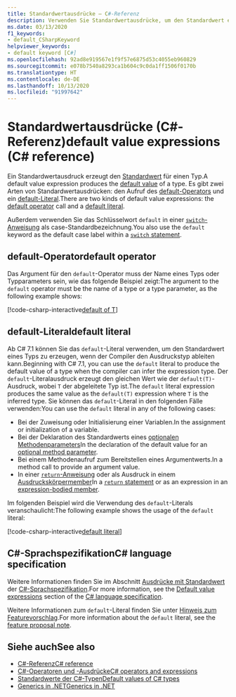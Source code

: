 ```yaml
---
title: Standardwertausdrücke – C#-Referenz
description: Verwenden Sie Standardwertausdrücke, um den Standardwert eines Typs abzurufen.
ms.date: 03/13/2020
f1_keywords:
- default_CSharpKeyword
helpviewer_keywords:
- default keyword [C#]
ms.openlocfilehash: 92ad8e919567e1f9f57e6875d53c4055eb960829
ms.sourcegitcommit: e078b7540a8293ca1b604c9c0da1ff1506f0170b
ms.translationtype: HT
ms.contentlocale: de-DE
ms.lasthandoff: 10/13/2020
ms.locfileid: "91997642"
---
```

# <a name="default-value-expressions-c-reference"></a><span data-ttu-id="8dc8c-103">Standardwertausdrücke (C#-Referenz)</span><span class="sxs-lookup"><span data-stu-id="8dc8c-103">default value expressions (C# reference)</span></span>

<span data-ttu-id="8dc8c-104">Ein Standardwertausdruck erzeugt den [Standardwert](../builtin-types/default-values.md) für einen Typ.</span><span class="sxs-lookup"><span data-stu-id="8dc8c-104">A default value expression produces the [default value](../builtin-types/default-values.md) of a type.</span></span> <span data-ttu-id="8dc8c-105">Es gibt zwei Arten von Standardwertausdrücken: den Aufruf des [default-Operators](#default-operator) und ein [default-Literal](#default-literal).</span><span class="sxs-lookup"><span data-stu-id="8dc8c-105">There are two kinds of default value expressions: the [default operator](#default-operator) call and a [default literal](#default-literal).</span></span>

<span data-ttu-id="8dc8c-106">Außerdem verwenden Sie das Schlüsselwort `default` in einer [`switch`-Anweisung](../keywords/switch.md) als case-Standardbezeichnung.</span><span class="sxs-lookup"><span data-stu-id="8dc8c-106">You also use the `default` keyword as the default case label within a [`switch` statement](../keywords/switch.md).</span></span>

## <a name="default-operator"></a><span data-ttu-id="8dc8c-107">default-Operator</span><span class="sxs-lookup"><span data-stu-id="8dc8c-107">default operator</span></span>

<span data-ttu-id="8dc8c-108">Das Argument für den `default`-Operator muss der Name eines Typs oder Typparameters sein, wie das folgende Beispiel zeigt:</span><span class="sxs-lookup"><span data-stu-id="8dc8c-108">The argument to the `default` operator must be the name of a type or a type parameter, as the following example shows:</span></span>

[!code-csharp-interactive[default of T](snippets/shared/DefaultOperator.cs#WithOperand)]

## <a name="default-literal"></a><span data-ttu-id="8dc8c-109">default-Literal</span><span class="sxs-lookup"><span data-stu-id="8dc8c-109">default literal</span></span>

<span data-ttu-id="8dc8c-110">Ab C# 7.1 können Sie das `default`-Literal verwenden, um den Standardwert eines Typs zu erzeugen, wenn der Compiler den Ausdruckstyp ableiten kann.</span><span class="sxs-lookup"><span data-stu-id="8dc8c-110">Beginning with C# 7.1, you can use the `default` literal to produce the default value of a type when the compiler can infer the expression type.</span></span> <span data-ttu-id="8dc8c-111">Der `default`-Literalausdruck erzeugt den gleichen Wert wie der `default(T)`-Ausdruck, wobei `T` der abgeleitete Typ ist.</span><span class="sxs-lookup"><span data-stu-id="8dc8c-111">The `default` literal expression produces the same value as the `default(T)` expression where `T` is the inferred type.</span></span> <span data-ttu-id="8dc8c-112">Sie können das `default`-Literal in den folgenden Fälle verwenden:</span><span class="sxs-lookup"><span data-stu-id="8dc8c-112">You can use the `default` literal in any of the following cases:</span></span>

- <span data-ttu-id="8dc8c-113">Bei der Zuweisung oder Initialisierung einer Variablen.</span><span class="sxs-lookup"><span data-stu-id="8dc8c-113">In the assignment or initialization of a variable.</span></span>
- <span data-ttu-id="8dc8c-114">Bei der Deklaration des Standardwerts eines [optionalen Methodenparameters](../../methods.md#optional-parameters-and-arguments)</span><span class="sxs-lookup"><span data-stu-id="8dc8c-114">In the declaration of the default value for an [optional method parameter](../../methods.md#optional-parameters-and-arguments).</span></span>
- <span data-ttu-id="8dc8c-115">Bei einem Methodenaufruf zum Bereitstellen eines Argumentwerts.</span><span class="sxs-lookup"><span data-stu-id="8dc8c-115">In a method call to provide an argument value.</span></span>
- <span data-ttu-id="8dc8c-116">In einer [`return`-Anweisung](../keywords/return.md) oder als Ausdruck in einem [Ausdruckskörpermember](../../programming-guide/statements-expressions-operators/expression-bodied-members.md)</span><span class="sxs-lookup"><span data-stu-id="8dc8c-116">In a [`return` statement](../keywords/return.md) or as an expression in an [expression-bodied member](../../programming-guide/statements-expressions-operators/expression-bodied-members.md).</span></span>

<span data-ttu-id="8dc8c-117">Im folgenden Beispiel wird die Verwendung des `default`-Literals veranschaulicht:</span><span class="sxs-lookup"><span data-stu-id="8dc8c-117">The following example shows the usage of the `default` literal:</span></span>

[!code-csharp-interactive[default literal](snippets/shared/DefaultOperator.cs#DefaultLiteral)]

## <a name="c-language-specification"></a><span data-ttu-id="8dc8c-118">C#-Sprachspezifikation</span><span class="sxs-lookup"><span data-stu-id="8dc8c-118">C# language specification</span></span>

<span data-ttu-id="8dc8c-119">Weitere Informationen finden Sie im Abschnitt [Ausdrücke mit Standardwert](~/_csharplang/spec/expressions.md#default-value-expressions) der [C#-Sprachspezifikation](~/_csharplang/spec/introduction.md).</span><span class="sxs-lookup"><span data-stu-id="8dc8c-119">For more information, see the [Default value expressions](~/_csharplang/spec/expressions.md#default-value-expressions) section of the [C# language specification](~/_csharplang/spec/introduction.md).</span></span>

<span data-ttu-id="8dc8c-120">Weitere Informationen zum `default`-Literal finden Sie unter [Hinweis zum Featurevorschlag](~/_csharplang/proposals/csharp-7.1/target-typed-default.md).</span><span class="sxs-lookup"><span data-stu-id="8dc8c-120">For more information about the `default` literal, see the [feature proposal note](~/_csharplang/proposals/csharp-7.1/target-typed-default.md).</span></span>

## <a name="see-also"></a><span data-ttu-id="8dc8c-121">Siehe auch</span><span class="sxs-lookup"><span data-stu-id="8dc8c-121">See also</span></span>

- [<span data-ttu-id="8dc8c-122">C#-Referenz</span><span class="sxs-lookup"><span data-stu-id="8dc8c-122">C# reference</span></span>](../index.md)
- [<span data-ttu-id="8dc8c-123">C#-Operatoren und -Ausdrücke</span><span class="sxs-lookup"><span data-stu-id="8dc8c-123">C# operators and expressions</span></span>](index.md)
- [<span data-ttu-id="8dc8c-124">Standardwerte der C#-Typen</span><span class="sxs-lookup"><span data-stu-id="8dc8c-124">Default values of C# types</span></span>](../builtin-types/default-values.md)
- [<span data-ttu-id="8dc8c-125">Generics in .NET</span><span class="sxs-lookup"><span data-stu-id="8dc8c-125">Generics in .NET</span></span>](../../../standard/generics/index.md)
